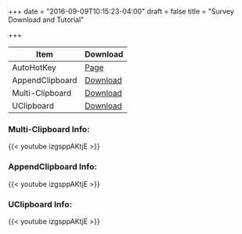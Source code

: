 +++
date = "2016-09-09T10:15:23-04:00"
draft = false
title = "Survey Download and Tutorial"

+++

Item | Download
--- | ---
AutoHotKey | [Page](autohotkey.com)
AppendClipboard | [Download](autohotkey.com)
Multi-Clipboard | [Download](autohotkey.com)
UClipboard | [Download](autohotkey.com)

### Multi-Clipboard Info:
{{< youtube izgsppAKtjE >}}
</br>
### AppendClipboard Info:
{{< youtube izgsppAKtjE >}}
</br>
### UClipboard Info:
{{< youtube izgsppAKtjE >}}
